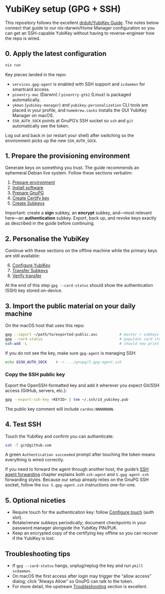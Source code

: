 # YubiKey setup (GPG + SSH)

This repository follows the excellent [drduh/YubiKey Guide](https://github.com/drduh/YubiKey-Guide/blob/master/README.md).
The notes below connect that guide to our nix-darwin/Home Manager configuration so you can get an SSH-capable YubiKey
without having to reverse-engineer how the repo is wired.

## 0. Apply the latest configuration

```sh
nix run
```

Key pieces landed in the repo:

- `services.gpg-agent` is enabled with SSH support and `scdaemon` for smartcard access.
- `pinentry-mac` (Darwin) / `pinentry-gtk2` (Linux) is packaged automatically.
- `ykman` (`yubikey-manager`) and `yubikey-personalization` CLI tools are placed in your profile,
  and `homebrew.casks` installs the GUI YubiKey Manager on macOS.
- `SSH_AUTH_SOCK` points at GnuPG’s SSH socket so `ssh` and `git` automatically see the token.

Log out and back in (or restart your shell) after switching so the environment picks up the new `SSH_AUTH_SOCK`.

## 1. Prepare the provisioning environment

Generate keys on something you trust. The guide recommends an ephemeral Debian live system.
Follow these sections verbatim:

1. [Prepare environment](https://github.com/drduh/YubiKey-Guide/blob/master/README.md#prepare-environment)
2. [Install software](https://github.com/drduh/YubiKey-Guide/blob/master/README.md#install-software)
3. [Prepare GnuPG](https://github.com/drduh/YubiKey-Guide/blob/master/README.md#prepare-gnupg)
4. [Create Certify key](https://github.com/drduh/YubiKey-Guide/blob/master/README.md#create-certify-key)
5. [Create Subkeys](https://github.com/drduh/YubiKey-Guide/blob/master/README.md#create-subkeys)

Important: create a **sign** subkey, an **encrypt** subkey, and—most relevant here—an **authentication** subkey.
Export, back up, and revoke keys exactly as described in the guide before continuing.

## 2. Personalise the YubiKey

Continue with these sections on the offline machine while the primary keys are still available:

6. [Configure YubiKey](https://github.com/drduh/YubiKey-Guide/blob/master/README.md#configure-yubikey)
7. [Transfer Subkeys](https://github.com/drduh/YubiKey-Guide/blob/master/README.md#transfer-subkeys)
8. [Verify transfer](https://github.com/drduh/YubiKey-Guide/blob/master/README.md#verify-transfer)

At the end of this step `gpg --card-status` should show the authentication (SSH) key stored on-device.

## 3. Import the public material on your daily machine

On the macOS host that uses this repo:

```sh
gpg --import ~/path/to/exported-public.asc          # master + subkeys
gpg --card-status                                   # populate card stub details
ssh-add -L                                          # should now print the YubiKey-backed key
```

If you do not see the key, make sure `gpg-agent` is managing SSH:

```sh
echo $SSH_AUTH_SOCK    # -> .../gnupg/S.gpg-agent.ssh
```

### Copy the SSH public key

Export the OpenSSH-formatted key and add it wherever you expect Git/SSH access (GitHub, servers, etc.):

```sh
gpg --export-ssh-key <KEYID> | tee ~/.ssh/id_yubikey.pub
```

The public key comment will include `cardno:NNNNNNNN`.

## 4. Test SSH

Touch the YubiKey and confirm you can authenticate:

```sh
ssh -T git@github.com
```

A green `Authentication succeeded` prompt after touching the token means everything is wired correctly.

If you need to forward the agent through another host, the guide’s
[SSH agent forwarding](https://github.com/drduh/YubiKey-Guide/blob/master/README.md#ssh-agent-forwarding) chapter
explains both `ssh-agent` and `S.gpg-agent.ssh` forwarding styles. Because our setup already relies on the GnuPG SSH
socket, follow the `Use S.gpg-agent.ssh` instructions one-for-one.

## 5. Optional niceties

- Require touch for the authentication key: follow [Configure touch](https://github.com/drduh/YubiKey-Guide/blob/master/README.md#configure-touch) (auth slot).
- Rotate/renew subkeys periodically; document checkpoints in your password manager alongside the YubiKey PIN/PUK.
- Keep an encrypted copy of the certifying key offline so you can recover if the YubiKey is lost.

## Troubleshooting tips

- If `gpg --card-status` hangs, unplug/replug the key and run `pkill scdaemon`.
- On macOS the first access after login may trigger the “allow access” dialog; click “Always Allow” so GnuPG can talk to the token.
- For more detail, the upstream [Troubleshooting](https://github.com/drduh/YubiKey-Guide/blob/master/README.md#troubleshooting) section is excellent.
